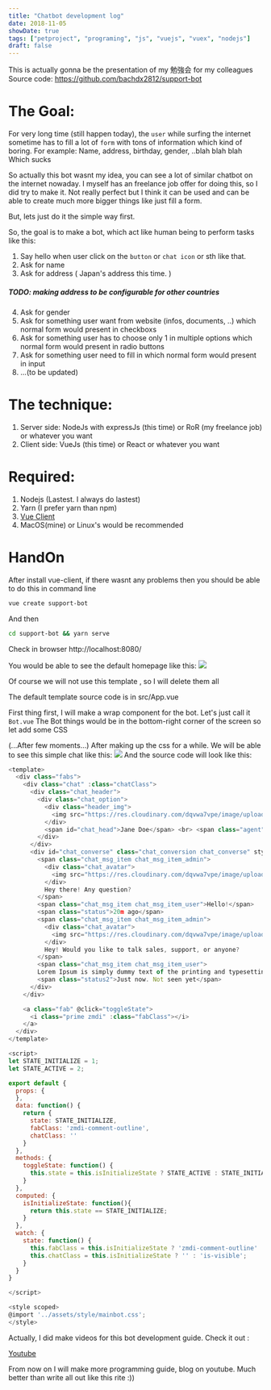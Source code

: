 ```yaml
---
title: "Chatbot development log"
date: 2018-11-05
showDate: true
tags: ["petproject", "programing", "js", "vuejs", "vuex", "nodejs"]
draft: false
---
```

This is actually gonna be the presentation of my 勉強会 for my colleagues
Source code: https://github.com/bachdx2812/support-bot

# The Goal:
For very long time (still happen today), the `user` while surfing the internet sometime has to fill a lot of `form` with tons of information
which kind of boring.
For example: Name, address, birthday, gender, ..blah blah blah
Which sucks

So actually this bot wasnt my idea, you can see a lot of similar chatbot on the internet nowaday. I myself has an freelance job offer for doing this, so I did try to make it. Not really perfect but I think it can be used and can be able to create much more bigger things like just fill a form.

But, lets just do it the simple way first.

So, the goal is to make a bot, which act like human being to perform tasks like this:

1. Say hello when user click on the `button` or `chat icon` or sth like that.
2. Ask for name
3. Ask for address ( Japan's address this time. )
  ##### TODO: making address to be configurable for other countries
4. Ask for gender
5. Ask for something user want from website (infos, documents, ..) which normal form would present in checkboxs
6. Ask for something user has to choose only 1 in multiple options which normal form would present in radio buttons
7. Ask for something user need to fill in which normal form would present in input
8. ...(to be updated)

# The technique:
1. Server side: NodeJs with expressJs (this time) or RoR (my freelance job) or whatever you want
2. Client side: VueJs (this time) or React or whatever you want

# Required:
1. Nodejs (Lastest. I always do lastest)
2. Yarn (I prefer yarn than npm)
3. [Vue Client](https://cli.vuejs.org/)
4. MacOS(mine) or Linux's would be recommended

# HandOn
After install vue-client, if there wasnt any problems then you should be able to do this in command line
```bash
vue create support-bot
```
And then
```bash
cd support-bot && yarn serve
```
Check in browser http://localhost:8080/

You would be able to see the default homepage like this:
![](https://i.imgur.com/NTVI8XZ.png)

Of course we will not use this template , so I will delete them all

The default template source code is in src/App.vue

First thing first, I will make a wrap component for the bot. Let's just call it `Bot.vue`
The Bot things would be in the bottom-right corner of the screen so let add some CSS

(...After few moments...)
After making up the css for a while. We will be able to see this simple chat like this:
![](https://i.imgur.com/xWz8D0U.png)
And the source code will look like this:
```js
<template>
  <div class="fabs">
    <div class="chat" :class="chatClass">
      <div class="chat_header">
        <div class="chat_option">
          <div class="header_img">
            <img src="https://res.cloudinary.com/dqvwa7vpe/image/upload/v1496415051/avatar_ma6vug.jpg">
          </div>
          <span id="chat_head">Jane Doe</span> <br> <span class="agent">Agent</span> <span class="online">(Online)</span>
        </div>
      </div>
      <div id="chat_converse" class="chat_conversion chat_converse" style="display: block;">
        <span class="chat_msg_item chat_msg_item_admin">
          <div class="chat_avatar">
            <img src="https://res.cloudinary.com/dqvwa7vpe/image/upload/v1496415051/avatar_ma6vug.jpg">
          </div>
          Hey there! Any question?
        </span>
        <span class="chat_msg_item chat_msg_item_user">Hello!</span>
        <span class="status">20m ago</span>
        <span class="chat_msg_item chat_msg_item_admin">
          <div class="chat_avatar">
            <img src="https://res.cloudinary.com/dqvwa7vpe/image/upload/v1496415051/avatar_ma6vug.jpg">
          </div>
          Hey! Would you like to talk sales, support, or anyone?
        </span>
        <span class="chat_msg_item chat_msg_item_user">
        Lorem Ipsum is simply dummy text of the printing and typesetting industry.</span>
        <span class="status2">Just now. Not seen yet</span>
      </div>
    </div>

    <a class="fab" @click="toggleState">
      <i class="prime zmdi" :class="fabClass"></i>
    </a>
  </div>
</template>

<script>
let STATE_INITIALIZE = 1;
let STATE_ACTIVE = 2;

export default {
  props: {
  },
  data: function() {
    return {
      state: STATE_INITIALIZE,
      fabClass: 'zmdi-comment-outline',
      chatClass: ''
    }
  },
  methods: {
    toggleState: function() {
      this.state = this.isInitializeState ? STATE_ACTIVE : STATE_INITIALIZE;
    }
  },
  computed: {
    isInitializeState: function(){
      return this.state == STATE_INITIALIZE;
    }
  },
  watch: {
    state: function() {
      this.fabClass = this.isInitializeState ? 'zmdi-comment-outline' : 'zmdi-close is-active';
      this.chatClass = this.isInitializeState ? '' : 'is-visible';
    }
  }
}

</script>

<style scoped>
@import '../assets/style/mainbot.css';
</style>
```

Actually, I did make videos for this bot development guide.
Check it out :

[Youtube](https://www.youtube.com/playlist?list=PL84pOq5KgPxGbbsHxay6RI6UTtSgigDbe)

From now on I will make more programming guide, blog on youtube.
Much better than write all out like this rite :))

